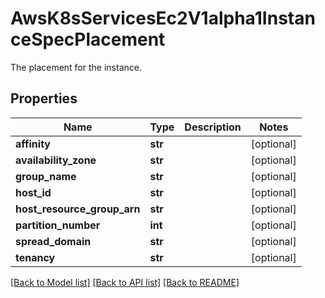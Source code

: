 # AwsK8sServicesEc2V1alpha1InstanceSpecPlacement

The placement for the instance.
## Properties
Name | Type | Description | Notes
------------ | ------------- | ------------- | -------------
**affinity** | **str** |  | [optional] 
**availability_zone** | **str** |  | [optional] 
**group_name** | **str** |  | [optional] 
**host_id** | **str** |  | [optional] 
**host_resource_group_arn** | **str** |  | [optional] 
**partition_number** | **int** |  | [optional] 
**spread_domain** | **str** |  | [optional] 
**tenancy** | **str** |  | [optional] 

[[Back to Model list]](../README.md#documentation-for-models) [[Back to API list]](../README.md#documentation-for-api-endpoints) [[Back to README]](../README.md)


